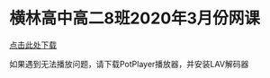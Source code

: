 # 横林高中高二8班2020年3月份网课

[点击此处下载](https://github.com/NULL204/Online-course-in-March-2022/releases)

如果遇到无法播放问题，请下载PotPlayer播放器，并安装LAV解码器
